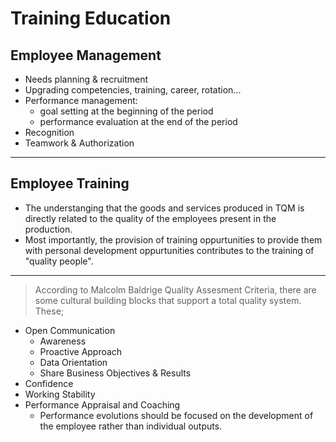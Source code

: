 <h1> Training Education </h1>

<h2> Employee Management </h2>

- Needs planning & recruitment
- Upgrading competencies, training, career, rotation...
- Performance management:
  - goal setting at the beginning of the period
  - performance evaluation at the end of the period
- Recognition
- Teamwork & Authorization

---

<h2> Employee Training </h2>

- The understanging that the goods and services produced in TQM is directly related to the quality of the employees present in the production.
- Most importantly, the provision of training oppurtunities to provide them with personal development oppurtunities contributes to the training of "quality people".

---

> According to Malcolm Baldrige Quality Assesment Criteria, there are some cultural building blocks that support a total quality system. These;

- Open Communication
  - Awareness
  - Proactive Approach
  - Data Orientation
  - Share Business Objectives & Results
- Confidence
- Working Stability
- Performance Appraisal and Coaching
  - Performance evolutions should be focused on the development of the employee rather than individual outputs.

